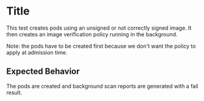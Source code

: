 # Title

This test creates pods using an unsigned or not correctly signed image.
It then creates an image verification policy running in the background.

Note: the pods have to be created first because we don't want the policy to apply at admission time.

## Expected Behavior

The pods are created and background scan reports are generated with a fail result.

